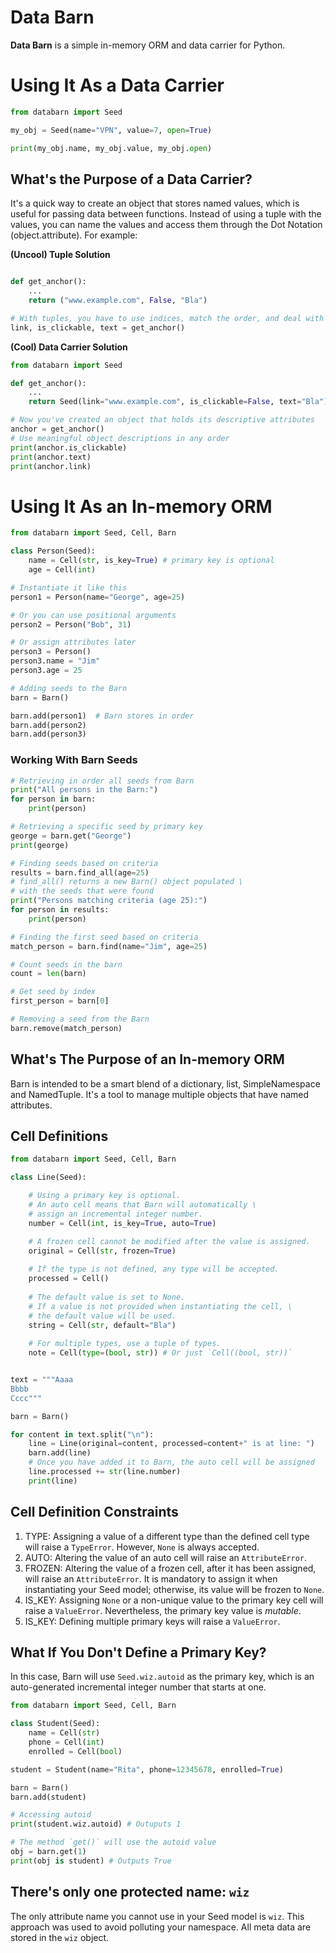 # Data Barn
**Data Barn** is a simple in-memory ORM and data carrier for Python.

# Using It As a Data Carrier

```Python
from databarn import Seed

my_obj = Seed(name="VPN", value=7, open=True)

print(my_obj.name, my_obj.value, my_obj.open)
```

## What's the Purpose of a Data Carrier?

It's a quick way to create an object that stores named values, which is useful for passing data between functions. Instead of using a tuple with the values, you can name the values and access them through the Dot Notation (object.attribute). For example:

**(Uncool) Tuple Solution**

```Python

def get_anchor():
    ...
    return ("www.example.com", False, "Bla")

# With tuples, you have to use indices, match the order, and deal with the names
link, is_clickable, text = get_anchor()
```

**(Cool) Data Carrier Solution**

```Python
from databarn import Seed

def get_anchor():
    ...
    return Seed(link="www.example.com", is_clickable=False, text="Bla")

# Now you've created an object that holds its descriptive attributes
anchor = get_anchor()
# Use meaningful object descriptions in any order
print(anchor.is_clickable)
print(anchor.text)
print(anchor.link)
```

# Using It As an In-memory ORM

```Python
from databarn import Seed, Cell, Barn

class Person(Seed):
    name = Cell(str, is_key=True) # primary key is optional
    age = Cell(int)

# Instantiate it like this
person1 = Person(name="George", age=25)

# Or you can use positional arguments
person2 = Person("Bob", 31)

# Or assign attributes later
person3 = Person()
person3.name = "Jim"
person3.age = 25

# Adding seeds to the Barn
barn = Barn()

barn.add(person1)  # Barn stores in order
barn.add(person2)
barn.add(person3)
```

### Working With Barn Seeds

```Python
# Retrieving in order all seeds from Barn
print("All persons in the Barn:")
for person in barn:
    print(person)

# Retrieving a specific seed by primary key
george = barn.get("George")
print(george)

# Finding seeds based on criteria
results = barn.find_all(age=25)
# find_all() returns a new Barn() object populated \
# with the seeds that were found
print("Persons matching criteria (age 25):")
for person in results:
    print(person)

# Finding the first seed based on criteria
match_person = barn.find(name="Jim", age=25)

# Count seeds in the barn
count = len(barn)

# Get seed by index
first_person = barn[0]

# Removing a seed from the Barn
barn.remove(match_person)
```

## What's The Purpose of an In-memory ORM

Barn is intended to be a smart blend of a dictionary, list, SimpleNamespace and NamedTuple. It's a tool to manage multiple objects that have named attributes.

## Cell Definitions

```Python
from databarn import Seed, Cell, Barn

class Line(Seed):

    # Using a primary key is optional.
    # An auto cell means that Barn will automatically \
    # assign an incremental integer number.
    number = Cell(int, is_key=True, auto=True)

    # A frozen cell cannot be modified after the value is assigned.
    original = Cell(str, frozen=True)
    
    # If the type is not defined, any type will be accepted.
    processed = Cell()
    
    # The default value is set to None.
    # If a value is not provided when instantiating the cell, \
    # the default value will be used.
    string = Cell(str, default="Bla")
    
    # For multiple types, use a tuple of types.
    note = Cell(type=(bool, str)) # Or just `Cell((bool, str))`


text = """Aaaa
Bbbb
Cccc"""

barn = Barn()

for content in text.split("\n"):
    line = Line(original=content, processed=content+" is at line: ")
    barn.add(line)
    # Once you have added it to Barn, the auto cell will be assigned
    line.processed += str(line.number)
    print(line)
```

## Cell Definition Constraints

1. TYPE: Assigning a value of a different type than the defined cell type will raise a `TypeError`. However, `None` is always accepted.
2. AUTO: Altering the value of an auto cell will raise an `AttributeError`.
3. FROZEN: Altering the value of a frozen cell, after it has been assigned, will raise an `AttributeError`. It is mandatory to assign it when instantiating your Seed model; otherwise, its value will be frozen to `None`.
4. IS_KEY: Assigning `None` or a non-unique value to the primary key cell will raise a `ValueError`. Nevertheless, the primary key value is *mutable*.
5. IS_KEY: Defining multiple primary keys will raise a `ValueError`.

## What If You Don't Define a Primary Key?

In this case, Barn will use `Seed.wiz.autoid` as the primary key, which is an auto-generated incremental integer number that starts at one.

```Python
from databarn import Seed, Cell, Barn

class Student(Seed):
    name = Cell(str)
    phone = Cell(int)
    enrolled = Cell(bool)

student = Student(name="Rita", phone=12345678, enrolled=True)

barn = Barn()
barn.add(student)

# Accessing autoid
print(student.wiz.autoid) # Outuputs 1

# The method `get()` will use the autoid value
obj = barn.get(1)
print(obj is student) # Outputs True
```

## There's only one protected name: `wiz`
The only attribute name you cannot use in your Seed model is `wiz`. This approach was used to avoid polluting your namespace. All meta data are stored in the `wiz` object.